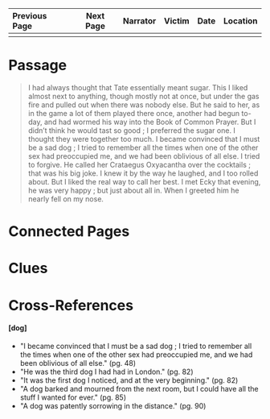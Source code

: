 | Previous Page | Next Page | Narrator | Victim | Date | Location |
|:--------------|:---------:|---------:|-------:|-----:|---------:|
|               |           |          |        |      |          |

# Passage
>I had always thought that Tate essentially meant sugar. This I liked almost next to anything, though mostly not at once, but under the gas fire and pulled out when there was nobody else. But he said to her, as in the game a lot of them played there once, another had begun to-day, and had wormed his way into the Book of Common Prayer. But I didn’t think he would tast so good ; I preferred the sugar one. I thought they were together too much. I became convinced that I must be a sad dog ; I tried to remember all the times when one of the other sex had preoccupied me, and we had been oblivious of all else. I tried to forgive. He called her Crataegus Oxyacantha over the cocktails ; that was his big joke. I knew it by the way he laughed, and I too rolled about. But I liked the real way to call her best. I met Ecky that evening, he was very happy ; but just about all in. When I greeted him he nearly fell on my nose. 
# Connected Pages
# Clues
# Cross-References
#### [dog]
* "I became convinced that I must be a sad dog ; I tried to remember all the times when one of the other sex had preoccupied me, and we had been oblivious of all else." (pg. 48)
* "He was the third dog I had had in London." (pg. 82)
* "It was the first dog I noticed, and at the very beginning." (pg. 82)
* "A dog barked and mourned from the next room, but I could have all the stuff I wanted for ever." (pg. 85)
* "A dog was patently sorrowing in the distance." (pg. 90)

